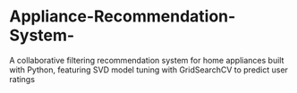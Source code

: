 # Appliance-Recommendation-System-
A collaborative filtering recommendation system for home appliances built with Python, featuring SVD model tuning with GridSearchCV to predict user ratings
